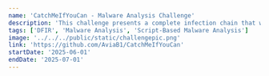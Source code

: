 ```yaml
---
name: 'CatchMeIfYouCan - Malware Analysis Challenge'
description: 'This challenge presents a complete infection chain that will help you develop your script-based malware analysis and deobfuscation techniques.'
tags: ['DFIR', 'Malware Analysis', 'Script-Based Malware Analysis']
image: '../../../public/static/challengepic.png'
link: 'https://github.com/AviaB1/CatchMeIfYouCan'
startDate: '2025-06-01'
endDate: '2025-07-01'
---
```

